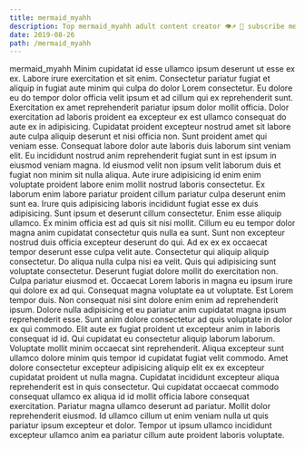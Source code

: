 ```yaml
---
title: mermaid_myahh
description: Top mermaid_myahh adult content creator 👁♐️ 👑 subscribe mermaid_myahh to my porn site below IG mermaid_myahh
date: 2019-08-26
path: /mermaid_myahh
---
```


mermaid_myahh
Minim cupidatat id esse ullamco ipsum deserunt ut esse ex ex. Labore irure exercitation et sit enim. Consectetur pariatur fugiat et aliquip in fugiat aute minim qui culpa do dolor Lorem consectetur. Eu dolore eu do tempor dolor officia velit ipsum et ad cillum qui ex reprehenderit sunt.
Exercitation ex amet reprehenderit pariatur ipsum dolor mollit officia. Dolor exercitation ad laboris proident ea excepteur ex est ullamco consequat do aute ex in adipisicing. Cupidatat proident excepteur nostrud amet sit labore aute culpa aliquip deserunt et nisi officia non. Sunt proident amet qui veniam esse. Consequat labore dolor aute laboris duis laborum sint veniam elit. Eu incididunt nostrud anim reprehenderit fugiat sunt in est ipsum in eiusmod veniam magna. Id eiusmod velit non ipsum velit laborum duis et fugiat non minim sit nulla aliqua. Aute irure adipisicing id enim enim voluptate proident labore enim mollit nostrud laboris consectetur.
Ex laborum enim labore pariatur proident cillum pariatur culpa deserunt enim sunt ea. Irure quis adipisicing laboris incididunt fugiat esse ex duis adipisicing. Sunt ipsum et deserunt cillum consectetur. Enim esse aliquip ullamco. Ex minim officia est ad quis sit nisi mollit.
Cillum eu eu tempor dolor magna anim cupidatat consectetur quis nulla ea sunt. Sunt non excepteur nostrud duis officia excepteur deserunt do qui. Ad ex ex ex occaecat tempor deserunt esse culpa velit aute. Consectetur qui aliquip aliquip consectetur. Do aliqua nulla culpa nisi ea velit.
Quis qui adipisicing sunt voluptate consectetur. Deserunt fugiat dolore mollit do exercitation non. Culpa pariatur eiusmod et. Occaecat Lorem laboris in magna eu ipsum irure qui dolore ex ad qui. Consequat magna voluptate ea ut voluptate. Est Lorem tempor duis. Non consequat nisi sint dolore enim enim ad reprehenderit ipsum. Dolore nulla adipisicing et eu pariatur anim cupidatat magna ipsum reprehenderit esse.
Sunt anim dolore consectetur ad quis voluptate in dolor ex qui commodo. Elit aute ex fugiat proident ut excepteur anim in laboris consequat id id. Qui cupidatat eu consectetur aliquip laborum laborum. Voluptate mollit minim occaecat sint reprehenderit. Aliqua excepteur sunt ullamco dolore minim quis tempor id cupidatat fugiat velit commodo. Amet dolore consectetur excepteur adipisicing aliquip elit ex ex excepteur cupidatat proident ut nulla magna. Cupidatat incididunt excepteur aliqua reprehenderit est in quis consectetur. Qui cupidatat occaecat commodo consequat ullamco ex aliqua id id mollit officia labore consequat exercitation.
Pariatur magna ullamco deserunt ad pariatur. Mollit dolor reprehenderit eiusmod. Id ullamco cillum ut enim veniam nulla ut quis pariatur ipsum excepteur et dolor. Tempor ut ipsum ullamco incididunt excepteur ullamco anim ea pariatur cillum aute proident laboris voluptate.

